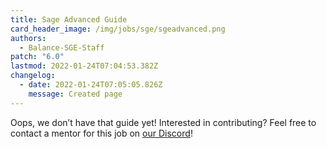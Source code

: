 ```yaml
---
title: Sage Advanced Guide
card_header_image: /img/jobs/sge/sgeadvanced.png
authors:
  - Balance-SGE-Staff
patch: "6.0"
lastmod: 2022-01-24T07:04:53.382Z
changelog:
  - date: 2022-01-24T07:05:05.826Z
    message: Created page
---
```

Oops, we don’t have that guide yet! Interested in contributing? Feel free to contact a mentor for this job on [our Discord](https://www.discord.gg/thebalanceffxiv)!